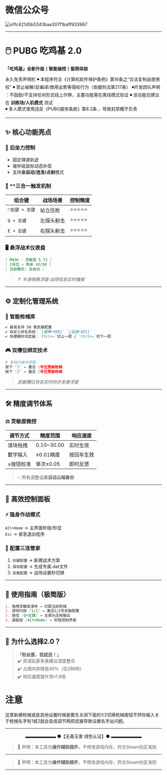 # 微信公众号

![e1fc421d5b5343baa307f1ba1f933987](https://github.com/user-attachments/assets/d8f0ae85-ab93-41ad-80bf-4a524ce43017)

---

# 🖱️ PUBG 吃鸡基 2.0  
**「吃鸡基」全新升级丨智能操控丨极简体验**

 永久免责声明栏
◾ 本程序符合《计算机软件保护条例》第16条之“合法复制品使用权”
◾ 禁止破解/反编译/商用出售等侵权行为（依据刑法第217条）
◾ ​开发团队声明​：不鼓励/不支持任何形式线上作弊，主要功能需在离线模式验证
◾ 该功能仅建议在 ​**训练场/人机模式**​ 测试  
◾ 多人模式使用违反《PUBG服务条款》第8.2条  ，导致封禁概不负责


---

## ✨ 核心功能亮点  
### 🎯 **后坐力控制**  
- 固定弹道轨迹  
- 毫秒级鼠标动态补偿  
- 支持**全自动/连发/点射**模式  

### 🔧 **三合一触发机制  
| 组合键                | 战场场景          | 控制精度 |
|-----------------------|-------------------|----------|
| `🖱️右键 + 左键`       | 站立压枪          | ⭐⭐⭐⭐⭐  |
| `Q + 左键`            | 左探头射击        | ⭐⭐⭐⭐⭐ |
| `E + 左键`            | 右探头射击        | ⭐⭐⭐⭐⭐ |

### 🖥️ **悬浮战术仪表盘**  
```markdown
[ M416 · 灵敏度 5.72 ]  
[ 1号位 ▫ 剩余 42/50 ]  
[ 当前模式: 全自动 ]  
```  
> *↑ 半透明悬浮窗 战场信息实时播报*

---

## ⚙️ 定制化管理系统  
### 🔫 **智能枪械库**  
```markdown
✔️ 最高支持 50 套武器配置  
✔️ 自定义命名系统：`[狙神-98K]` `[近战-UZI]`  
✔️ 快捷键秒切武器：`Ctrl+←`切上一把 / `Ctrl+→`切下一把  
```

### 🎮 **双槽位绑定技术**  
```python
# 游戏内操作逻辑  
按下 "1" → 激活 1号位预装枪械  
按下 "2" → 激活 2号位预装枪械  
```  
> *武器槽位状态实时同步至悬浮窗*

---

## 🛠️ 精度调节体系  
### ⚖️ **灵敏度微控**  
| 调节方式       | 精度范围     | 响应速度 |  
|----------------|--------------|----------|  
| 滑块拖拽       | 0.10~30.00   | 实时生效 |  
| 数字输入       | ±0.01精度    | 按回车生效 |  
| ±按钮校准      | 单次±0.05    | 即时反馈 |  

> 💡 所有调整设置**自动云端备份**  

---

## 🚀 高效控制面板  
### ⚡ **隐身作战模式**  
`Alt+Home` → 主界面秒隐/秒显  
`Esc` → 紧急退出程序  

### 💾 配置三连管家  
1. `创建配置` → 新建战术方案  
2. `保存配置` → 生成专属.dat文件  
3. `加载配置` → 战场设置秒切换  

---

## 📜 使用指南（极简版）  
```markdown
1. 拖拽灵敏度滑块 → 匹配当前枪械  
2. 游戏内按 [1/2] → 激活1/2号武器配置  
3. 按住 [Q+左键] → 左探头压枪输出  
4. 遇敌按 [Alt+Home] → 秒隐控制界面  
```

---

## 🌟 为什么选择2.0？  
> **「粉丝要，我就造！」**  
✔️ 资深玩家多条建议深度整合  
✔️ 占用内存降低40%（仅28MB）  
✔️ 响应速度提升至v1.8倍  

# 注意
这里新建枪械或是其他设置时候是要先关闭下面的1/2切换枪械按钮不然你输入关于枪械名字有1或2就会变成调节两把武器导致设置名字出问题。

---

<center>▬▬▬▬▬▬▬ ●【无毒无害 绿色认证】● ▬▬▬▬▬▬▬</center>

> 📢 声明：本工具为**操作辅助插件**，不修改游戏内存，符合Steam社区准则

---



> 📢 声明：本工具为**操作辅助插件**，不修改游戏内存，符合Steam社区准则

---
